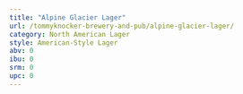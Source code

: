 ```yaml
---
title: "Alpine Glacier Lager"
url: /tommyknocker-brewery-and-pub/alpine-glacier-lager/
category: North American Lager
style: American-Style Lager
abv: 0
ibu: 0
srm: 0
upc: 0
---
```


